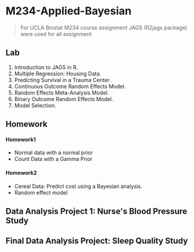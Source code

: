 # M234-Applied-Bayesian
> For UCLA Biostat M234 course assignment
> JAGS (R2jags package) were used for all assignment

## Lab 
1. Introduction to JAGS in R.
2. Multiple Regression: Housing Data.
3. Predicting Survival in a Trauma Center.
4. Continuous Outcome Random Effects Model.
5. Random Effects Meta-Analysis Model.
6. Binary Outcome Random Effects Model.
7. Model Selection.

## Homework
#### Homework1
* Normal data with a normal prior
* Count Data with a Gamma Prior

#### Homework2
* Cereal Data: Predict cost using a Bayesian analysis. 
* Random effect model

## Data Analysis Project 1: Nurse's Blood Pressure Study

## Final Data Analysis Project: Sleep Quality Study
